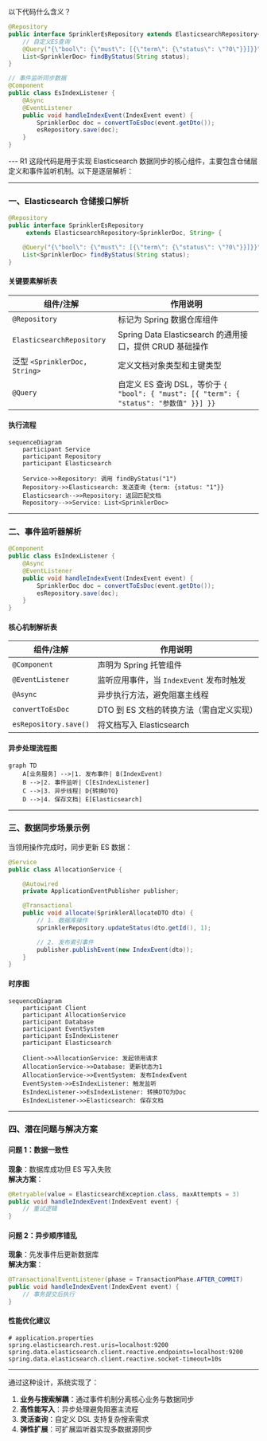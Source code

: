 以下代码什么含义？

```java
@Repository
public interface SprinklerEsRepository extends ElasticsearchRepository<SprinklerDoc, String> {
    // 自定义ES查询
    @Query("{\"bool\": {\"must\": [{\"term\": {\"status\": \"?0\"}}]}}")
    List<SprinklerDoc> findByStatus(String status);
}

// 事件监听同步数据
@Component
public class EsIndexListener {
    @Async
    @EventListener
    public void handleIndexEvent(IndexEvent event) {
        SprinklerDoc doc = convertToEsDoc(event.getDto());
        esRepository.save(doc);
    }
}
```

--- R1
这段代码是用于实现 Elasticsearch 数据同步的核心组件，主要包含仓储层定义和事件监听机制。以下是逐层解析：

---

### 一、Elasticsearch 仓储接口解析

```java
@Repository
public interface SprinklerEsRepository
     extends ElasticsearchRepository<SprinklerDoc, String> {

    @Query("{\"bool\": {\"must\": [{\"term\": {\"status\": \"?0\"}}]}}")
    List<SprinklerDoc> findByStatus(String status);
}
```

#### 关键要素解析表

| 组件/注解                     | 作用说明                                                                                |
| ----------------------------- | --------------------------------------------------------------------------------------- |
| `@Repository`                 | 标记为 Spring 数据仓库组件                                                              |
| `ElasticsearchRepository`     | Spring Data Elasticsearch 的通用接口，提供 CRUD 基础操作                                |
| 泛型 `<SprinklerDoc, String>` | 定义文档对象类型和主键类型                                                              |
| `@Query`                      | 自定义 ES 查询 DSL，等价于 `{ "bool": { "must": [{ "term": { "status": "参数值" }}] }}` |

#### 执行流程

```mermaid
sequenceDiagram
    participant Service
    participant Repository
    participant Elasticsearch

    Service->>Repository: 调用 findByStatus("1")
    Repository->>Elasticsearch: 发送查询 {term: {status: "1"}}
    Elasticsearch-->>Repository: 返回匹配文档
    Repository-->>Service: List<SprinklerDoc>
```

---

### 二、事件监听器解析

```java
@Component
public class EsIndexListener {
    @Async
    @EventListener
    public void handleIndexEvent(IndexEvent event) {
        SprinklerDoc doc = convertToEsDoc(event.getDto());
        esRepository.save(doc);
    }
}
```

#### 核心机制解析表

| 组件/注解             | 作用说明                                 |
| --------------------- | ---------------------------------------- |
| `@Component`          | 声明为 Spring 托管组件                   |
| `@EventListener`      | 监听应用事件，当 `IndexEvent` 发布时触发 |
| `@Async`              | 异步执行方法，避免阻塞主线程             |
| `convertToEsDoc`      | DTO 到 ES 文档的转换方法（需自定义实现） |
| `esRepository.save()` | 将文档写入 Elasticsearch                 |

#### 异步处理流程图

```mermaid
graph TD
    A[业务服务] -->|1. 发布事件| B(IndexEvent)
    B -->|2. 事件监听| C[EsIndexListener]
    C -->|3. 异步线程| D{转换DTO}
    D -->|4. 保存文档| E[Elasticsearch]
```

---

### 三、数据同步场景示例

当领用操作完成时，同步更新 ES 数据：

```java
@Service
public class AllocationService {

    @Autowired
    private ApplicationEventPublisher publisher;

    @Transactional
    public void allocate(SprinklerAllocateDTO dto) {
        // 1. 数据库操作
        sprinklerRepository.updateStatus(dto.getId(), 1);

        // 2. 发布索引事件
        publisher.publishEvent(new IndexEvent(dto));
    }
}
```

#### 时序图

```mermaid
sequenceDiagram
    participant Client
    participant AllocationService
    participant Database
    participant EventSystem
    participant EsIndexListener
    participant Elasticsearch

    Client->>AllocationService: 发起领用请求
    AllocationService->>Database: 更新状态为1
    AllocationService->>EventSystem: 发布IndexEvent
    EventSystem->>EsIndexListener: 触发监听
    EsIndexListener->>EsIndexListener: 转换DTO为Doc
    EsIndexListener->>Elasticsearch: 保存文档
```

---

### 四、潜在问题与解决方案

#### 问题 1：数据一致性

**现象**：数据库成功但 ES 写入失败  
**解决方案**：

```java
@Retryable(value = ElasticsearchException.class, maxAttempts = 3)
public void handleIndexEvent(IndexEvent event) {
    // 重试逻辑
}
```

#### 问题 2：异步顺序错乱

**现象**：先发事件后更新数据库  
**解决方案**：

```java
@TransactionalEventListener(phase = TransactionPhase.AFTER_COMMIT)
public void handleIndexEvent(IndexEvent event) {
    // 事务提交后执行
}
```

#### 性能优化建议

```properties
# application.properties
spring.elasticsearch.rest.uris=localhost:9200
spring.data.elasticsearch.client.reactive.endpoints=localhost:9200
spring.data.elasticsearch.client.reactive.socket-timeout=10s
```

---

通过这种设计，系统实现了：

1. **业务与搜索解耦**：通过事件机制分离核心业务与数据同步
2. **高性能写入**：异步处理避免阻塞主流程
3. **灵活查询**：自定义 DSL 支持复杂搜索需求
4. **弹性扩展**：可扩展监听器实现多数据源同步
